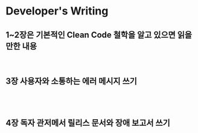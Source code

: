 # Developer's Writing

## 1~2장은 기본적인 Clean Code 철학을 알고 있으면 읽을 만한 내용


<br/>

## 3장 사용자와 소통하는 에러 메시지 쓰기

<br/><br/>

## 4장 독자 관저메서 릴리스 문서와 장애 보고서 쓰기

<br/><br/>

## 